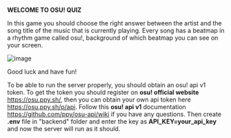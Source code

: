 <b>WELCOME TO OSU! QUIZ</b>

In this game you should choose the right answer between the artist and the song title of the music that is currently playing.
Every song has a beatmap in a rhythm game called osu!, background of which beatmap you can see on your screen.

![image](https://github.com/antondor/osu-quiz/assets/112825341/cd0c849e-8cdd-4fa4-b678-39d1a79c8c5b)

Good luck and have fun!

To be able to run the server properly, you should obtain an osu! api v1 token. To get the token you should register on <b>osu! official website</b> https://osu.ppy.sh/, then you can obtain your own api token here https://osu.ppy.sh/p/api.
Follow this <b>osu! api v1</b> documentation https://github.com/ppy/osu-api/wiki if you have any questions. Then create <b>.env</b> file in "backend" folder and enter the key as <b>API_KEY=your_api_key</b> and now the server will run as it should.
